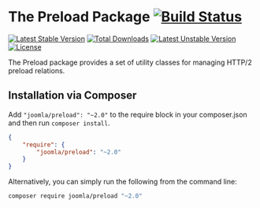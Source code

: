 # The Preload Package [![Build Status](https://travis-ci.org/joomla-framework/preload.png?branch=master)](https://travis-ci.org/joomla-framework/preload)

[![Latest Stable Version](https://poser.pugx.org/joomla/preload/v/stable)](https://packagist.org/packages/joomla/preload) [![Total Downloads](https://poser.pugx.org/joomla/preload/downloads)](https://packagist.org/packages/joomla/preload) [![Latest Unstable Version](https://poser.pugx.org/joomla/preload/v/unstable)](https://packagist.org/packages/joomla/preload) [![License](https://poser.pugx.org/joomla/preload/license)](https://packagist.org/packages/joomla/preload)

The Preload package provides a set of utility classes for managing HTTP/2 preload relations.

## Installation via Composer

Add `"joomla/preload": "~2.0"` to the require block in your composer.json and then run `composer install`.

```json
{
	"require": {
		"joomla/preload": "~2.0"
	}
}
```

Alternatively, you can simply run the following from the command line:

```sh
composer require joomla/preload "~2.0"
```
